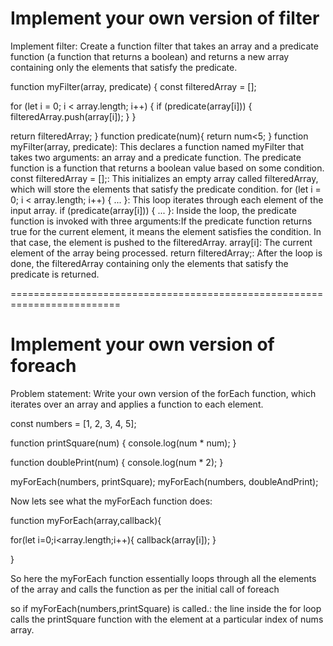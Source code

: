 # Implement your own version of filter

Implement filter: Create a function filter that takes an array and a predicate function (a function that returns a boolean) and returns a new array containing only the elements that satisfy the predicate.

function myFilter(array, predicate) {
  const filteredArray = [];

  for (let i = 0; i < array.length; i++) {
    if (predicate(array[i])) {
      filteredArray.push(array[i]);
    }
  }

  return filteredArray;
}
function predicate(num){
return num<5;
}
function myFilter(array, predicate): This declares a function named myFilter that takes two arguments: an array and a predicate function. The predicate function is a function that returns a boolean value based on some condition.
const filteredArray = [];: This initializes an empty array called filteredArray, which will store the elements that satisfy the predicate condition.
for (let i = 0; i < array.length; i++) { ... }: This loop iterates through each element of the input array.
if (predicate(array[i])) { ... }: Inside the loop, the predicate function is invoked with three arguments:If the predicate function returns true for the current element, it means the element satisfies the condition. In that case, the element is pushed to the filteredArray.
array[i]: The current element of the array being processed.
return filteredArray;: After the loop is done, the filteredArray containing only the elements that satisfy the predicate is returned.

=========================================================================

# Implement your own version of foreach

Problem statement: 
Write your own version of the forEach function, which iterates over an array and applies a function to each element.



const numbers = [1, 2, 3, 4, 5];

function printSquare(num) {
  console.log(num * num);
}

function doublePrint(num) {
  console.log(num * 2);
}

myForEach(numbers, printSquare); 
myForEach(numbers, doubleAndPrint); 


Now lets see what the myForEach function does:


function myForEach(array,callback){

  for(let i=0;i<array.length;i++){
      callback(array[i]);
   }

}

So here the myForEach function essentially loops through all the elements of the array and calls the function as per the initial call of foreach

so if myForEach(numbers,printSquare) is called.: the line inside the for loop calls the printSquare function with the element at a particular index of nums array.
